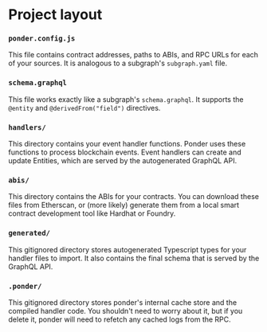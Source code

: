 # Project layout

### `ponder.config.js`

This file contains contract addresses, paths to ABIs, and RPC URLs for each of your sources. It is analogous to a subgraph's `subgraph.yaml` file.

### `schema.graphql`

This file works exactly like a subgraph's `schema.graphql`. It supports the `@entity` and `@derivedFrom("field")` directives.

### `handlers/`

This directory contains your event handler functions. Ponder uses these functions to process blockchain events. Event handlers can create and update Entities, which are served by the autogenerated GraphQL API.

### `abis/`

This directory contains the ABIs for your contracts. You can download these files from Etherscan, or (more likely) generate them from a local smart contract development tool like Hardhat or Foundry.

### `generated/`

This gitignored directory stores autogenerated Typescript types for your handler files to import. It also contains the final schema that is served by the GraphQL API.

### `.ponder/`

This gitignored directory stores ponder's internal cache store and the compiled handler code. You shouldn't need to worry about it, but if you delete it, ponder will need to refetch any cached logs from the RPC.
